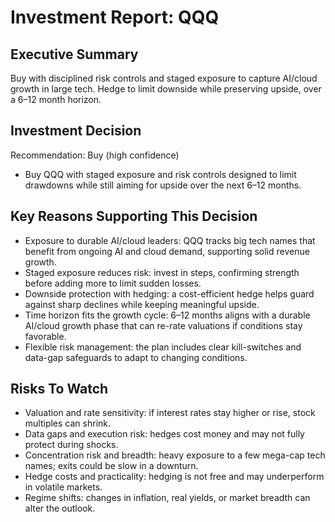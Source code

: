 # Investment Report: QQQ

## Executive Summary
Buy with disciplined risk controls and staged exposure to capture AI/cloud growth in large tech. Hedge to limit downside while preserving upside, over a 6–12 month horizon.

## Investment Decision
Recommendation: Buy (high confidence)

- Buy QQQ with staged exposure and risk controls designed to limit drawdowns while still aiming for upside over the next 6–12 months.

## Key Reasons Supporting This Decision
- Exposure to durable AI/cloud leaders: QQQ tracks big tech names that benefit from ongoing AI and cloud demand, supporting solid revenue growth.
- Staged exposure reduces risk: invest in steps, confirming strength before adding more to limit sudden losses.
- Downside protection with hedging: a cost-efficient hedge helps guard against sharp declines while keeping meaningful upside.
- Time horizon fits the growth cycle: 6–12 months aligns with a durable AI/cloud growth phase that can re-rate valuations if conditions stay favorable.
- Flexible risk management: the plan includes clear kill-switches and data-gap safeguards to adapt to changing conditions.

## Risks To Watch
- Valuation and rate sensitivity: if interest rates stay higher or rise, stock multiples can shrink.
- Data gaps and execution risk: hedges cost money and may not fully protect during shocks.
- Concentration risk and breadth: heavy exposure to a few mega-cap tech names; exits could be slow in a downturn.
- Hedge costs and practicality: hedging is not free and may underperform in volatile markets.
- Regime shifts: changes in inflation, real yields, or market breadth can alter the outlook.